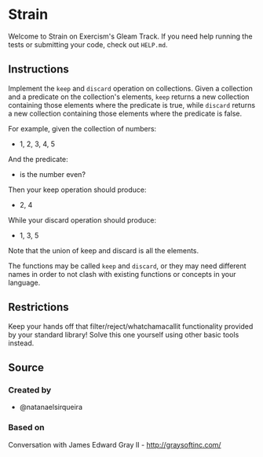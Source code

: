 # Strain

Welcome to Strain on Exercism's Gleam Track.
If you need help running the tests or submitting your code, check out `HELP.md`.

## Instructions

Implement the `keep` and `discard` operation on collections.
Given a collection and a predicate on the collection's elements, `keep` returns a new collection containing those elements where the predicate is true, while `discard` returns a new collection containing those elements where the predicate is false.

For example, given the collection of numbers:

- 1, 2, 3, 4, 5

And the predicate:

- is the number even?

Then your keep operation should produce:

- 2, 4

While your discard operation should produce:

- 1, 3, 5

Note that the union of keep and discard is all the elements.

The functions may be called `keep` and `discard`, or they may need different names in order to not clash with existing functions or concepts in your language.

## Restrictions

Keep your hands off that filter/reject/whatchamacallit functionality provided by your standard library!
Solve this one yourself using other basic tools instead.

## Source

### Created by

- @natanaelsirqueira

### Based on

Conversation with James Edward Gray II - http://graysoftinc.com/